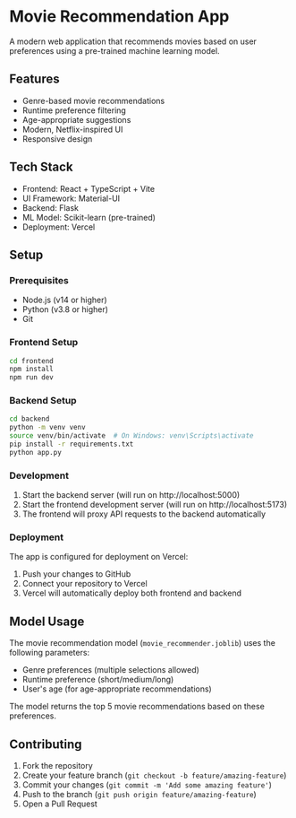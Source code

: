 # Movie Recommendation App

A modern web application that recommends movies based on user preferences using a pre-trained machine learning model.

## Features

- Genre-based movie recommendations
- Runtime preference filtering
- Age-appropriate suggestions
- Modern, Netflix-inspired UI
- Responsive design

## Tech Stack

- Frontend: React + TypeScript + Vite
- UI Framework: Material-UI
- Backend: Flask
- ML Model: Scikit-learn (pre-trained)
- Deployment: Vercel

## Setup

### Prerequisites

- Node.js (v14 or higher)
- Python (v3.8 or higher)
- Git

### Frontend Setup

```bash
cd frontend
npm install
npm run dev
```

### Backend Setup

```bash
cd backend
python -m venv venv
source venv/bin/activate  # On Windows: venv\Scripts\activate
pip install -r requirements.txt
python app.py
```

### Development

1. Start the backend server (will run on http://localhost:5000)
2. Start the frontend development server (will run on http://localhost:5173)
3. The frontend will proxy API requests to the backend automatically

### Deployment

The app is configured for deployment on Vercel:

1. Push your changes to GitHub
2. Connect your repository to Vercel
3. Vercel will automatically deploy both frontend and backend

## Model Usage

The movie recommendation model (`movie_recommender.joblib`) uses the following parameters:

- Genre preferences (multiple selections allowed)
- Runtime preference (short/medium/long)
- User's age (for age-appropriate recommendations)

The model returns the top 5 movie recommendations based on these preferences.

## Contributing

1. Fork the repository
2. Create your feature branch (`git checkout -b feature/amazing-feature`)
3. Commit your changes (`git commit -m 'Add some amazing feature'`)
4. Push to the branch (`git push origin feature/amazing-feature`)
5. Open a Pull Request 